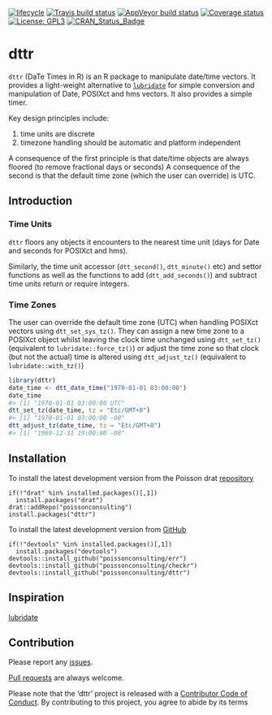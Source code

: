
<!-- README.md is generated from README.Rmd. Please edit that file -->

[![lifecycle](https://img.shields.io/badge/lifecycle-maturing-blue.svg)](https://www.tidyverse.org/lifecycle/#maturing)
[![Travis build
status](https://travis-ci.com/poissonconsulting/dttr.svg?branch=master)](https://travis-ci.com/poissonconsulting/dttr)
[![AppVeyor build
status](https://ci.appveyor.com/api/projects/status/github/poissonconsulting/dttr?branch=master&svg=true)](https://ci.appveyor.com/project/poissonconsulting/dttr)
[![Coverage
status](https://codecov.io/gh/poissonconsulting/dttr/branch/master/graph/badge.svg)](https://codecov.io/github/poissonconsulting/dttr?branch=master)
[![License:
GPL3](https://img.shields.io/badge/License-GPL3-blue.svg)](https://www.gnu.org/licenses/gpl-3.0.en.html)
[![CRAN\_Status\_Badge](http://www.r-pkg.org/badges/version/dttr)](https://cran.r-project.org/package=dttr)

# dttr

`dttr` (DaTe Times in R) is an R package to manipulate date/time
vectors. It provides a light-weight alternative to
[`lubridate`](https://lubridate.tidyverse.org) for simple conversion and
manipulation of Date, POSIXct and hms vectors. It also provides a simple
timer.

Key design principles include:

1.  time units are discrete
2.  timezone handling should be automatic and platform independent

A consequence of the first principle is that date/time objects are
always floored (to remove fractional days or seconds) A consequence of
the second is that the default time zone (which the user can override)
is UTC.

## Introduction

### Time Units

`dttr` floors any objects it encounters to the nearest time unit (days
for Date and seconds for POSIXct and hms).

Similarly, the time unit accessor (`dtt_second()`, `dtt_minute()` etc)
and settor functions as well as the functions to add
(`dtt_add_seconds()`) and subtract time units return or require
integers.

### Time Zones

The user can override the default time zone (UTC) when handling POSIXct
vectors using `dtt_set_sys_tz()`. They can assign a new time zone to a
POSIXct object whilst leaving the clock time unchanged using
`dtt_set_tz()` (equivalent to `lubridate::force_tz()`) or adjust the
time zone so that clock (but not the actual) time is altered using
`dtt_adjust_tz()` (equivalent to `lubridate::with_tz()`)

``` r
library(dttr)
date_time <- dtt_date_time("1970-01-01 03:00:00")
date_time
#> [1] "1970-01-01 03:00:00 UTC"
dtt_set_tz(date_time, tz = "Etc/GMT+8")
#> [1] "1970-01-01 03:00:00 -08"
dtt_adjust_tz(date_time, tz = "Etc/GMT+8")
#> [1] "1969-12-31 19:00:00 -08"
```

## Installation

To install the latest development version from the Poisson drat
[repository](https://github.com/poissonconsulting/drat)

    if(!"drat" %in% installed.packages()[,1]) 
      install.packages("drat")
    drat::addRepo("poissonconsulting")
    install.packages("dttr")

To install the latest development version from
[GitHub](https://github.com/poissonconsulting/checkr)

    if(!"devtools" %in% installed.packages()[,1]) 
      install.packages("devtools")
    devtools::install_github("poissonconsulting/err")
    devtools::install_github("poissonconsulting/checkr")
    devtools::install_github("poissonconsulting/dttr")

## Inspiration

[lubridate](https://lubridate.tidyverse.org)

## Contribution

Please report any
[issues](https://github.com/poissonconsulting/dttr/issues).

[Pull requests](https://github.com/poissonconsulting/dttr/pulls) are
always welcome.

Please note that the ‘dttr’ project is released with a [Contributor Code
of Conduct](CODE_OF_CONDUCT.md). By contributing to this project, you
agree to abide by its terms
